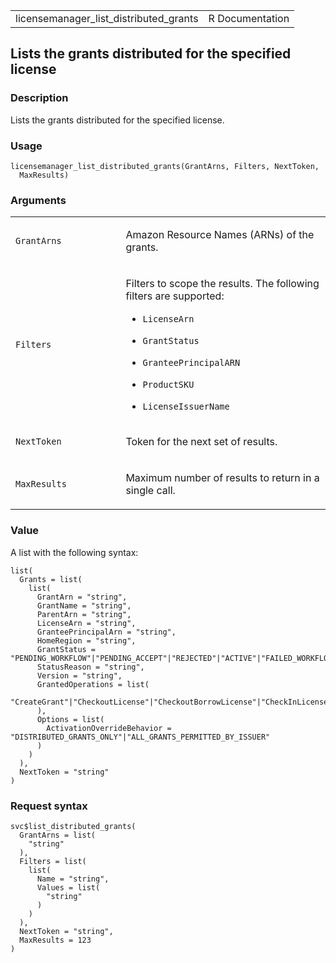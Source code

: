 <table style="width: 100%;">
<tbody>
<tr class="odd">
<td>licensemanager_list_distributed_grants</td>
<td style="text-align: right;">R Documentation</td>
</tr>
</tbody>
</table>

## Lists the grants distributed for the specified license

### Description

Lists the grants distributed for the specified license.

### Usage

    licensemanager_list_distributed_grants(GrantArns, Filters, NextToken,
      MaxResults)

### Arguments

<table>
<colgroup>
<col style="width: 35%" />
<col style="width: 65%" />
</colgroup>
<tbody>
<tr class="odd">
<td><code
id="licensemanager_list_distributed_grants_:_GrantArns">GrantArns</code></td>
<td><p>Amazon Resource Names (ARNs) of the grants.</p></td>
</tr>
<tr class="even">
<td><code
id="licensemanager_list_distributed_grants_:_Filters">Filters</code></td>
<td><p>Filters to scope the results. The following filters are
supported:</p>
<ul>
<li><p><code>LicenseArn</code></p></li>
<li><p><code>GrantStatus</code></p></li>
<li><p><code>GranteePrincipalARN</code></p></li>
<li><p><code>ProductSKU</code></p></li>
<li><p><code>LicenseIssuerName</code></p></li>
</ul></td>
</tr>
<tr class="odd">
<td><code
id="licensemanager_list_distributed_grants_:_NextToken">NextToken</code></td>
<td><p>Token for the next set of results.</p></td>
</tr>
<tr class="even">
<td><code
id="licensemanager_list_distributed_grants_:_MaxResults">MaxResults</code></td>
<td><p>Maximum number of results to return in a single call.</p></td>
</tr>
</tbody>
</table>

### Value

A list with the following syntax:

    list(
      Grants = list(
        list(
          GrantArn = "string",
          GrantName = "string",
          ParentArn = "string",
          LicenseArn = "string",
          GranteePrincipalArn = "string",
          HomeRegion = "string",
          GrantStatus = "PENDING_WORKFLOW"|"PENDING_ACCEPT"|"REJECTED"|"ACTIVE"|"FAILED_WORKFLOW"|"DELETED"|"PENDING_DELETE"|"DISABLED"|"WORKFLOW_COMPLETED",
          StatusReason = "string",
          Version = "string",
          GrantedOperations = list(
            "CreateGrant"|"CheckoutLicense"|"CheckoutBorrowLicense"|"CheckInLicense"|"ExtendConsumptionLicense"|"ListPurchasedLicenses"|"CreateToken"
          ),
          Options = list(
            ActivationOverrideBehavior = "DISTRIBUTED_GRANTS_ONLY"|"ALL_GRANTS_PERMITTED_BY_ISSUER"
          )
        )
      ),
      NextToken = "string"
    )

### Request syntax

    svc$list_distributed_grants(
      GrantArns = list(
        "string"
      ),
      Filters = list(
        list(
          Name = "string",
          Values = list(
            "string"
          )
        )
      ),
      NextToken = "string",
      MaxResults = 123
    )
